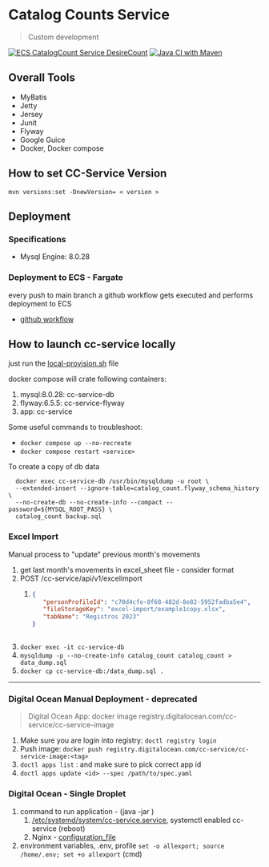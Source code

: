 # Catalog Counts Service
> Custom development

[![ECS CatalogCount Service DesireCount](https://github.com/javiertmezac/catalog-counts/actions/workflows/ecs-service-desire-count.yml/badge.svg)](https://github.com/javiertmezac/catalog-counts/actions/workflows/ecs-service-desire-count.yml)
[![Java CI with Maven](https://github.com/javiertmezac/catalog-counts/actions/workflows/maven.yml/badge.svg)](https://github.com/javiertmezac/catalog-counts/actions/workflows/maven.yml)

## Overall Tools
- MyBatis
- Jetty
- Jersey
- Junit
- Flyway
- Google Guice
- Docker, Docker compose

## How to set CC-Service Version
`mvn versions:set -DnewVersion= < version >`

## Deployment
### Specifications
- Mysql Engine: 8.0.28

### Deployment to ECS - Fargate
every push to main branch a github workflow gets executed
and performs deployment to ECS

- [github workflow](.github/workflows/aws-ecs-deploy.yml)

## How to launch cc-service locally
just run the [local-provision.sh](./local-provision.sh) file

docker compose will crate following containers:
1. mysql:8.0.28: cc-service-db
2. flyway:6.5.5: cc-service-flyway
3. app: cc-service

Some useful commands to troubleshoot:
- `docker compose up --no-recreate`
- `docker compose restart <service>`

To create a copy of db data
```
  docker exec cc-service-db /usr/bin/mysqldump -u root \
  --extended-insert --ignore-table=catalog_count.flyway_schema_history \
  --no-create-db --no-create-info --compact --password=${MYSQL_ROOT_PASS} \
  catalog_count backup.sql
```

### Excel Import

Manual process to "update" previous month's movements
1. get last month's movements in excel_sheet file - consider format
2. POST /cc-service/api/v1/excelimport
   1. ```json
      {
         "personProfileId": "c70d4cfe-0f68-482d-8e82-5952fadba5e4",
         "fileStorageKey": "excel-import/example1copy.xlsx",
         "tabName": "Registros 2023"
      }
    ```
3. `docker exec -it cc-service-db`
4. `mysqldump -p --no-create-info catalog_count catalog_count > data_dump.sql`
5. `docker cp cc-service-db:/data_dump.sql .`

---
### Digital Ocean Manual Deployment - deprecated
> Digital Ocean App: docker image
> registry.digitalocean.com/cc-service/cc-service-image
1. Make sure you are login into registry: `doctl registry login`
2. Push image: `docker push registry.digitalocean.com/cc-service/cc-service-image:<tag>`
3. `doctl apps list` : and make sure to pick correct app id
4. `doctl apps update <id> --spec /path/to/spec.yaml`

### Digital Ocean - Single Droplet
1. command to run application - (java -jar )
   1. [/etc/systemd/system/cc-service.service](/documentation/digital_ocean/cc-service.service), systemctl enabled cc-service (reboot)
   2. Nginx - [configuration_file](/documentation/digital_ocean/nginx.conf)
2. environment variables, .env, profile `set -o allexport; source /home/.env; set +o allexport` (cmd)